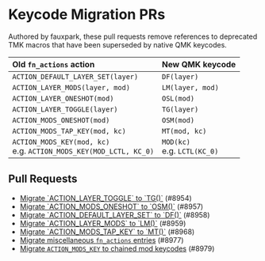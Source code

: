 # Keycode Migration PRs

Authored by fauxpark, these pull requests remove references to deprecated TMK macros that have been superseded by native QMK keycodes.

Old `fn_actions` action | New QMK keycode
:---------------------- | :--------------
`ACTION_DEFAULT_LAYER_SET(layer)` | `DF(layer)`
`ACTION_LAYER_MODS(layer, mod)` | `LM(layer, mod)`
`ACTION_LAYER_ONESHOT(mod)` | `OSL(mod)`
`ACTION_LAYER_TOGGLE(layer)` | `TG(layer)`
`ACTION_MODS_ONESHOT(mod)` | `OSM(mod)`
`ACTION_MODS_TAP_KEY(mod, kc)` | `MT(mod, kc)`
`ACTION_MODS_KEY(mod, kc)`<br>e.g. `ACTION_MODS_KEY(MOD_LCTL, KC_0)` | `MOD(kc)`<br>e.g. `LCTL(KC_0)`

## Pull Requests

- [Migrate \`ACTION_LAYER_TOGGLE\` to \`TG()\`](https://github.com/qmk/qmk_firmware/pull/8954) (#8954)
- [Migrate \`ACTION_MODS_ONESHOT\` to \`OSM()\`](https://github.com/qmk/qmk_firmware/pull/8957) (#8957)
- [Migrate \`ACTION_DEFAULT_LAYER_SET\` to \`DF()\`](https://github.com/qmk/qmk_firmware/pull/8958) (#8958)
- [Migrate \`ACTION_LAYER_MODS\` to \`LM()\`](https://github.com/qmk/qmk_firmware/pull/8959) (#8959)
- [Migrate \`ACTION_MODS_TAP_KEY\` to \`MT()\`](https://github.com/qmk/qmk_firmware/pull/8968) (#8968)
- [Migrate miscellaneous `fn_actions` entries](https://github.com/qmk/qmk_firmware/pull/8977) (#8977)
- [Migrate `ACTION_MODS_KEY` to chained mod keycodes](https://github.com/qmk/qmk_firmware/pull/8979) (#8979)
